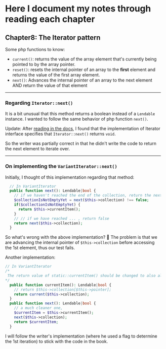 # Here I document my notes through reading each chapter

## Chapter8: The Iterator pattern
Some php functions to know: 
- `current()`: returns the value of the array element that's currently being pointed to by the array pointer.
- `reset()`: resets the internal pointer of an array to the **first** element and returns the value of the first array element.
- `next()`: Advances the internal pointer of an array to the next element AND return the value of that element
______
### Regarding `Iterator::next()`
It is a bit unusual that this method returns a boolean instead of a `Lendable` instance.
I wanted to follow the same behavior of php function `next()`.

Update: After [reading in the docs](https://www.php.net/manual/en/iterator.next.php), I found that the implementation of Iterator interface specifies that `Iterator::next()` returns `void`.

So the writer was partially correct in that he didn't write the code to return the next element to iterate over.
____
### On implementing the `VariantIterator::next()`
Initially, I thought of this implementation regarding that method: 
```php
  // In VariantIterator 
  public function next(): Lendable|bool {
    // if we haven't reached the end of the collection, return the next el in the collection 
    $collectionIsNotEmptyYet = next($this->collection) !== false;
    if($collectionIsNotEmptyYet) {
      return $this->currentItem();
    }
    // // if we have reached ... , return false
    return next($this->collection);
  }
```
So what's wrong with the above implementation? 🤔
The problem is that we are advancing the internal pointer of `$this->collection` before accessing the 1st element, thus our test fails.

Another implementation: 
```php
// In VariantIterator
/*
 The return value of static::currentItem() should be changed to also allow a bool. The last iteration of static::next() will return it. 
*/
  public function currentItem(): Lendable|bool {
    // return $this->collection[$this->pointer];
    return current($this->collection);
  }
  public function next(): Lendable|bool {
    // a much cleaner one, 
    $currentItem = $this->currentItem();
    next($this->collection);
    return $currentItem;
  }
```
I will follow the writer's implementation (where he used a flag to determine the 1st iteration) to stick with the code in the book.